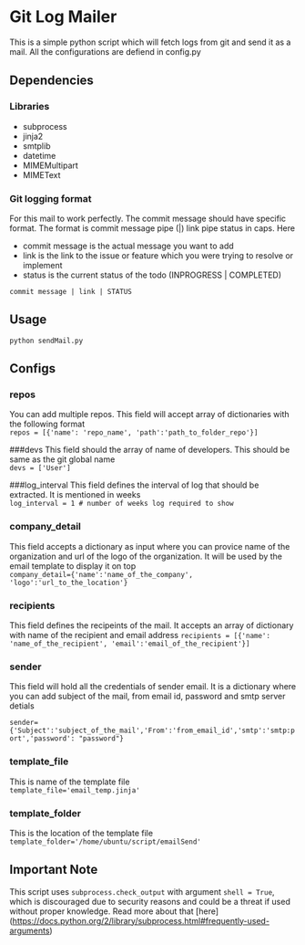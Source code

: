 # Git Log Mailer
This is a simple python script which will fetch logs from git and send it as a mail. All the configurations are defiend in config.py

## Dependencies
### Libraries
- subprocess
- jinja2
- smtplib
- datetime
- MIMEMultipart
- MIMEText

### Git logging format
For this mail to work perfectly. The commit message should have specific format. The format is commit message pipe (|) link pipe status in caps. Here 
- commit message is the actual message you want to add
- link is the link to the issue or feature which you were trying to resolve or implement
- status is the current status of the todo (INPROGRESS | COMPLETED) 

`commit message | link | STATUS`


## Usage
 `python sendMail.py`
 
## Configs

### repos
  You can add multiple repos. This field will accept array of dictionaries with the following format <br>
 `repos = [{'name': 'repo_name', 'path':'path_to_folder_repo'}]`
 
###devs
 This field should the array of name of developers. This should be same as the git global name <br>
 `devs = ['User']`
 
###log_interval
 This field defines the interval of log that should be extracted. It is mentioned in weeks <br>
 `log_interval = 1 # number of weeks log required to show`
### company_detail
 This field accepts a dictionary as input where you can provice name of the organization and url of the logo of the organization. It will be used by the email template to display it on top <br>
 `company_detail={'name':'name_of_the_company', 'logo':'url_to_the_location'}`
### recipients
  This field defines the recipeints of the mail. It accepts an array of dictionary with name of the recipient and email address
 `recipients = [{'name': 'name_of_the_recipient', 'email':'email_of_the_recipient'}]`
 
### sender
  This field will hold all the credentials of sender email. It is a dictionary where you can add subject of the mail, from email id, password and smtp server detials
  
  `sender={'Subject':'subject_of_the_mail','From':'from_email_id','smtp':'smtp:port','password': "password"}`

### template_file
  This is name of the template file<br>
  `template_file='email_temp.jinja'`
### template_folder
  This is the location of the template file <br>
  `template_folder='/home/ubuntu/script/emailSend'`
## Important Note
  This script uses `subprocess.check_output` with argument `shell = True`, which is discouraged due to security reasons and could be a threat if used without proper knowledge. Read more about that [here] (https://docs.python.org/2/library/subprocess.html#frequently-used-arguments) 
